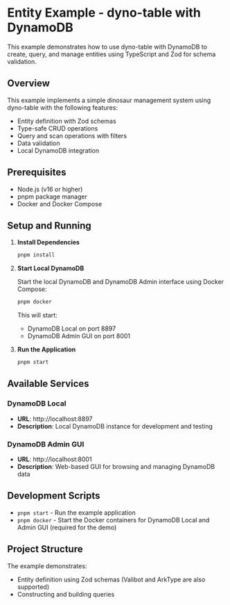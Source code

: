 
# Entity Example - dyno-table with DynamoDB

This example demonstrates how to use dyno-table with DynamoDB to create, query, and manage entities using TypeScript and Zod for schema validation.

## Overview

This example implements a simple dinosaur management system using dyno-table with the following features:
- Entity definition with Zod schemas
- Type-safe CRUD operations
- Query and scan operations with filters
- Data validation
- Local DynamoDB integration

## Prerequisites

- Node.js (v16 or higher)
- pnpm package manager
- Docker and Docker Compose

## Setup and Running

1. **Install Dependencies**
   ```bash
   pnpm install
   ```

2. **Start Local DynamoDB**

   Start the local DynamoDB and DynamoDB Admin interface using Docker Compose:
   ```bash
   pnpm docker
   ```

   This will start:
    - DynamoDB Local on port 8897
    - DynamoDB Admin GUI on port 8001

3. **Run the Application**
   ```bash
   pnpm start
   ```

## Available Services

### DynamoDB Local
- **URL**: http://localhost:8897
- **Description**: Local DynamoDB instance for development and testing

### DynamoDB Admin GUI
- **URL**: http://localhost:8001
- **Description**: Web-based GUI for browsing and managing DynamoDB data

## Development Scripts

- `pnpm start` - Run the example application
- `pnpm docker` - Start the Docker containers for DynamoDB Local and Admin GUI (required for the demo)

## Project Structure

The example demonstrates:
- Entity definition using Zod schemas (Valibot and ArkType are also supported)
- Constructing and building queries

